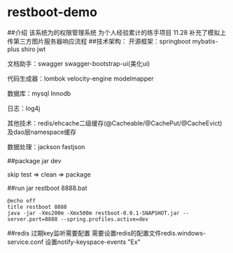 # restboot-demo
##介绍
该系统为的权限管理系统 为个人经验累计的练手项目
11.28 补充了模拟上传第三方图片服务器响应流程
##技术架构：
开源框架：springboot mybatis-plus shiro jwt

文档助手：swagger swagger-bootstrap-ui(美化ui)

代码生成器：lombok velocity-engine modelmapper

数据库：mysql Innodb

日志：log4j

其他技术：redis/ehcache二级缓存(@Cacheable/@CachePut/@CacheEvict) 及dao层namespace缓存

数据处理：jackson fastjson

##package jar
dev 

skip test => clean => package

##run jar
restboot 8888.bat
````
@echo off
title restboot 8888
java -jar -Xms200m -Xmx500m restboot-0.0.1-SNAPSHOT.jar --server.port=8888 --spring.profiles.active=dev
````

##redis 过期key监听需要配置
需要设置redis的配置文件redis.windows-service.conf 设置notify-keyspace-events "Ex"